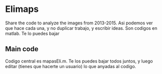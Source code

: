 # Elimaps

Share the code to analyze the images from 2013-2015. Asi podemos ver que hace cada una, y no duplicar trabajo, y escribir ideas. Son codigos en matlab.
Te lo puedes bajar

## Main code

Codigo central es mapasEli.m. Te los puedes bajar todos juntos, y luego editar (tienes que hacerte un usuario) lo que anyadas al codigo.
